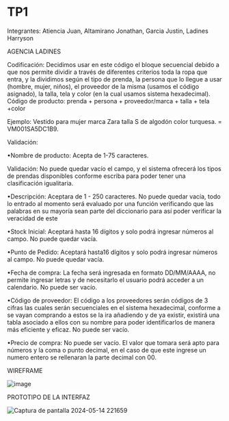 # TP1
Integrantes: Atiencia Juan, Altamirano Jonathan, Garcia Justin, Ladines Harryson

AGENCIA LADINES

Codificación: Decidimos usar en este código el bloque secuencial debido a que nos permite dividir a través de diferentes criterios toda la ropa que entra, y la dividimos según el tipo de prenda, la persona que lo llegue a usar (hombre, mujer, niños), el proveedor de la misma (usamos el código asignado), la talla, tela y color (en la cual usamos sistema hexadecimal).
Código de producto:  prenda + persona + proveedor/marca + talla + tela +color

Ejemplo: 
Vestido para mujer marca Zara talla S de algodón color turquesa. = VM001SA5DC1B9.

Validación: 	

•Nombre de producto: Acepta de 1-75 caracteres.

Validación: No puede quedar vacío el campo, y el sistema ofrecerá los tipos de prendas disponibles conforme escriba para poder tener una clasificación igualitaria. 

•Descripción:  Aceptara de 1 - 250 caracteres. No puede quedar vacía, todo lo entrado al momento será evaluado por una función verificando que las palabras en su mayoría sean parte del diccionario para así poder verificar la veracidad de este

•Stock Inicial: Aceptará hasta 16 dígitos y solo podrá ingresar números al campo. No puede quedar vacía.

•Punto de Pedido: Aceptará hasta16 dígitos y solo podrá ingresar números al campo. No puede quedar vacía.

•Fecha de compra: La fecha será ingresada en formato DD/MM/AAAA, no permite ingresar letras y de necesitarlo el usuario podrá acceder a un calendario. No puede ser vacío.

•Código de proveedor: El código a los proveedores serán códigos de 3 cifras las cuales serán secuenciales en el sistema hexadecimal, conforme a se vayan comprando a estos se la ira añadiendo y de ya existir, existirá una tabla asociado a ellos con su nombre para poder identificarlos de manera más eficiente y eficaz. No puede ser vacío.

•Precio de compra: No puede ser vacío. El valor que tomara será apto para números y la coma o punto decimal, en el caso de que este ingrese un numero entero se rellenaran la parte decimal con 00. 


WIREFRAME


![image](https://github.com/jajupiter/TP1/assets/168550769/fc743bec-f6b9-4030-bd9f-113e517233de)

PROTOTIPO DE LA INTERFAZ


![Captura de pantalla 2024-05-14 221659](https://github.com/jajupiter/TP1/assets/168550769/2bb55824-2823-4dec-acd2-3976e0063d1b)
